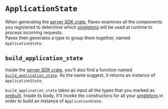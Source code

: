 # `ApplicationState`

When generating the [server SDK crate], Pavex examines all the components you registered to determine which [singletons][Lifecycle::Singleton] will be
used at runtime to process incoming requests.  
Pavex then generates a type to group them together, named `ApplicationState`.

## `build_application_state`

Inside the [server SDK crate], you'll also find a function named [`build_application_state`][build_application_state]. As the name suggest, it returns an instance of `ApplicationState`.  

`build_application_state` takes as input all the types that you marked 
as [prebuilt](prebuilt_types.md). 
Inside its body, it'll invoke the constructors for all your [singletons][Lifecycle::Singleton] in order to build an instance of `ApplicationState`.

[Lifecycle::Singleton]: ../../api_reference/pavex/blueprint/constructor/enum.Lifecycle.html#variant.Singleton
[build_application_state]: ../project_structure.md#applicationstate
[server crate]: ../project_structure.md#the-server-crate
[ApplicationState]: ../project_structure.md#applicationstate
[server SDK crate]: ../project_structure.md#the-server-sdk
